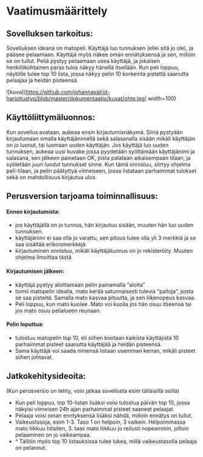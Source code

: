 # Vaatimusmäärittely

## Sovelluksen tarkoitus:

Sovelluksen ideana on matopeli. Käyttäjä luo tunnuksen (ellei sitä jo ole), ja pääsee pelaamaan. Käyttäjä myös näkee oman ennätyksensä ja sen, milloin se on tullut. Peliä pystyy pelaamaan usea käyttäjä, ja jokaisen henkilökohtainen paras tulos näkyy hänellä itsellään. Kun peli loppuu, näytölle tulee top 10 lista, jossa näkyy pelin 10 korkeinta pistettä saanutta pelaajaa ja heidän pisteensä.

![kuva](https://github.com/johannaval/ot-harjoitustyo/blob/master/dokumentaatio/kuvat/ohte.jpg| width=100)

## Käyttöliittymäluonnos:
Kun sovellus avataan, aukeaa ensin kirjautumisnäkymä. Siinä pystyään kirjautumaan omalla käyttäjänimellä sekä salasanalla sisään mikäli käyttäjän on jo luonut, tai luomaan uuden käyttäjän. Jos käyttäjä luo uuden tunnuksen, aukeaa uusi kuvake jossa pyydetään syöttämään käyttäjänimi ja salasana, sen jälkeen painetaan OK, josta palataan aikaisempaan tilaan, ja syötetään juuri luodut tunnukset sinne. Kun tämä onnistuu, siirtyy ohjelma peli-tilaan, ja pelin päätyttyä viimeiseen, jossa listataan parhaimmat tulokset sekä on mahdollisuus kirjautua ulos.


## Perusversion tarjoama toiminnallisuus:

#### Ennen kirjautumista:
* jos käyttäjällä on jo tunnus, hän kirjautuu sisään, muuten hän  luo uuden tunnuksen.
* käyttäjänimi ei saa olla jo varattu, sen pituus tulee olla yli 3 merkkiä ja se saa sisältää erikoismerkkejä
* kirjautuminen onnistuu, mikäli käyttäjätunnus on jo rekisteröity. Muuten ohjelma ilmoittaa tästä


#### Kirjautumisen jälkeen:
* käyttäjä pystyy aloittamaan pelin painamalla “aloita”
* toimii matopelin idealla, mato kerää satunnaisesti tulevia “palloja”, joista se saa pisteitä. Samalla mato kasvaa pituutta, ja sen liikenopeus kasvaa. 
* Peli loppuu, kun mato kuolee. Mato voi kuolla jos hän osuu itseensä tai jos mato osuu pelialueen reunaan.


#### Pelin loputtua:
* tulostuu matopelin top 10, eli siihen kootaan kaikista käyttäjistä 10 parhaimmat pisteet saanutta käyttäjää ja heidän pisteensä. 
* Sama käyttäjä voi saada nimensä listaan usemman kerran, mikäli pisteet siihen johtavat.

## Jatkokehitysideoita:

(Kun perusversio on tehty, voin jatkaa sovellusta esim tälläisillä osilla)
* Kun peli loppuu, top 10-listan lisäksi voisi tulostua päivän top 10, jossa näkyisi viimeisen 24h ajan parhaimmat pisteet saaneet pelaajat.
* Pelaaja voisi oman enntyksensä lisäksi nähdä, milloin ennätys on tullut.
* Vaikeustasoja, esim 1-3. Taso 1 on helpoin, 3 vaikein. Helpoimmassa mato liikkuu hitaiten, 3. taas mato liikkuu jo reilusti nopeammin, jolloin pelaaminen on jo vaikeampaa.
* ^ Tällöin myös top 10 listauksissa tulee lukea, millä vaikeustasolla pelaaja on pelannut.

